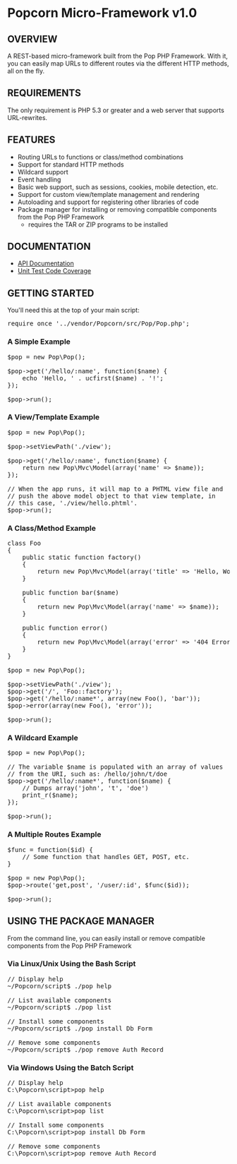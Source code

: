 Popcorn Micro-Framework v1.0
============================

OVERVIEW
--------
A REST-based micro-framework built from the Pop PHP Framework.
With it, you can easily map URLs to different routes via the
different HTTP methods, all on the fly.

REQUIREMENTS
------------
The only requirement is PHP 5.3 or greater and a web server
that supports URL-rewrites.

FEATURES
--------
* Routing URLs to functions or class/method combinations
* Support for standard HTTP methods
* Wildcard support
* Event handling
* Basic web support, such as sessions, cookies, mobile detection, etc.
* Support for custom view/template management and rendering
* Autoloading and support for registering other libraries of code
* Package manager for installing or removing compatible components from the Pop PHP Framework
    - requires the TAR or ZIP programs to be installed

DOCUMENTATION
-------------
* [API Documentation](http://popcorn.popphp.org/docs/api/)
* [Unit Test Code Coverage](http://popcorn.popphp.org/docs/cc/)

GETTING STARTED
---------------
You'll need this at the top of your main script:

<pre>
require_once '../vendor/Popcorn/src/Pop/Pop.php';
</pre>

### A Simple Example
<pre>
$pop = new Pop\Pop();

$pop->get('/hello/:name', function($name) {
    echo 'Hello, ' . ucfirst($name) . '!';
});

$pop->run();
</pre>

### A View/Template Example
<pre>
$pop = new Pop\Pop();

$pop->setViewPath('./view');

$pop->get('/hello/:name', function($name) {
    return new Pop\Mvc\Model(array('name' => $name));
});

// When the app runs, it will map to a PHTML view file and
// push the above model object to that view template, in
// this case, './view/hello.phtml'.
$pop->run();
</pre>

### A Class/Method Example
<pre>
class Foo
{
    public static function factory()
    {
        return new Pop\Mvc\Model(array('title' => 'Hello, World!'));
    }

    public function bar($name)
    {
        return new Pop\Mvc\Model(array('name' => $name));
    }

    public function error()
    {
        return new Pop\Mvc\Model(array('error' => '404 Error: Page Not Found!'));
    }
}

$pop = new Pop\Pop();

$pop->setViewPath('./view');
$pop->get('/', 'Foo::factory');
$pop->get('/hello/:name*', array(new Foo(), 'bar'));
$pop->error(array(new Foo(), 'error'));

$pop->run();
</pre>

### A Wildcard Example
<pre>
$pop = new Pop\Pop();

// The variable $name is populated with an array of values
// from the URI, such as: /hello/john/t/doe
$pop->get('/hello/:name*', function($name) {
    // Dumps array('john', 't', 'doe')
    print_r($name);
});

$pop->run();
</pre>

### A Multiple Routes Example
<pre>
$func = function($id) {
    // Some function that handles GET, POST, etc.
}

$pop = new Pop\Pop();
$pop->route('get,post', '/user/:id', $func($id));

$pop->run();
</pre>

USING THE PACKAGE MANAGER
-------------------------

From the command line, you can easily install or remove
compatible components from the Pop PHP Framework

### Via Linux/Unix Using the Bash Script

<pre>
// Display help
~/Popcorn/script$ ./pop help

// List available components
~/Popcorn/script$ ./pop list

// Install some components
~/Popcorn/script$ ./pop install Db Form

// Remove some components
~/Popcorn/script$ ./pop remove Auth Record
</pre>

### Via Windows Using the Batch Script

<pre>
// Display help
C:\Popcorn\script>pop help

// List available components
C:\Popcorn\script>pop list

// Install some components
C:\Popcorn\script>pop install Db Form

// Remove some components
C:\Popcorn\script>pop remove Auth Record
</pre>
